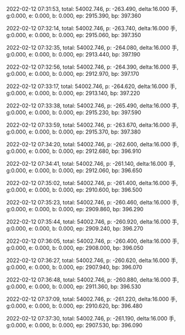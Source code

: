 2022-02-12 07:31:53, total: 54002.746, p: -263.490, delta:16.000 手, g:0.000, e: 0.000, b: 0.000, ep: 2915.390, bp: 397.360

2022-02-12 07:32:14, total: 54002.746, p: -263.740, delta:16.000 手, g:0.000, e: 0.000, b: 0.000, ep: 2915.060, bp: 397.350

2022-02-12 07:32:35, total: 54002.746, p: -264.080, delta:16.000 手, g:0.000, e: 0.000, b: 0.000, ep: 2913.440, bp: 397.190

2022-02-12 07:32:56, total: 54002.746, p: -264.390, delta:16.000 手, g:0.000, e: 0.000, b: 0.000, ep: 2912.970, bp: 397.170

2022-02-12 07:33:17, total: 54002.746, p: -264.620, delta:16.000 手, g:0.000, e: 0.000, b: 0.000, ep: 2913.140, bp: 397.220

2022-02-12 07:33:38, total: 54002.746, p: -265.490, delta:16.000 手, g:0.000, e: 0.000, b: 0.000, ep: 2915.230, bp: 397.590

2022-02-12 07:33:59, total: 54002.746, p: -263.670, delta:16.000 手, g:0.000, e: 0.000, b: 0.000, ep: 2915.370, bp: 397.380

2022-02-12 07:34:20, total: 54002.746, p: -262.600, delta:16.000 手, g:0.000, e: 0.000, b: 0.000, ep: 2912.680, bp: 396.910

2022-02-12 07:34:41, total: 54002.746, p: -261.140, delta:16.000 手, g:0.000, e: 0.000, b: 0.000, ep: 2912.060, bp: 396.650

2022-02-12 07:35:02, total: 54002.746, p: -261.400, delta:16.000 手, g:0.000, e: 0.000, b: 0.000, ep: 2910.600, bp: 396.500

2022-02-12 07:35:23, total: 54002.746, p: -260.460, delta:16.000 手, g:0.000, e: 0.000, b: 0.000, ep: 2909.860, bp: 396.290

2022-02-12 07:35:44, total: 54002.746, p: -260.920, delta:16.000 手, g:0.000, e: 0.000, b: 0.000, ep: 2909.240, bp: 396.270

2022-02-12 07:36:05, total: 54002.746, p: -260.400, delta:16.000 手, g:0.000, e: 0.000, b: 0.000, ep: 2908.000, bp: 396.050

2022-02-12 07:36:27, total: 54002.746, p: -260.620, delta:16.000 手, g:0.000, e: 0.000, b: 0.000, ep: 2907.940, bp: 396.070

2022-02-12 07:36:48, total: 54002.746, p: -260.880, delta:16.000 手, g:0.000, e: 0.000, b: 0.000, ep: 2911.360, bp: 396.530

2022-02-12 07:37:09, total: 54002.746, p: -261.220, delta:16.000 手, g:0.000, e: 0.000, b: 0.000, ep: 2910.620, bp: 396.480

2022-02-12 07:37:30, total: 54002.746, p: -261.190, delta:16.000 手, g:0.000, e: 0.000, b: 0.000, ep: 2907.530, bp: 396.090